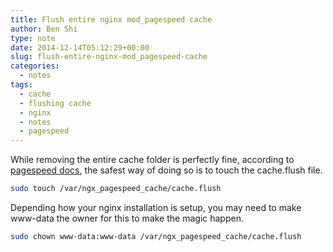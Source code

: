```yaml
---
title: Flush entire nginx mod_pagespeed cache
author: Ben Shi
type: note
date: 2014-12-14T05:12:29+00:00
slug: flush-entire-nginx-mod_pagespeed-cache
categories:
  - notes
tags:
  - cache
  - flushing cache
  - nginx
  - notes
  - pagespeed
---
```


While removing the entire cache folder is perfectly fine, according to [pagespeed docs][1], the safest way of doing so is to touch the cache.flush file.

```bash
sudo touch /var/ngx_pagespeed_cache/cache.flush
```

Depending how your nginx installation is setup, you may need to make www-data the owner for this to make the magic happen.

```bash
sudo chown www-data:www-data /var/ngx_pagespeed_cache/cache.flush
```

[1]: https://developers.google.com/speed/pagespeed/module/system
